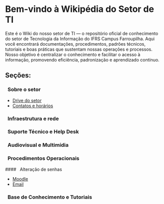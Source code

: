 # Bem-vindo à Wikipédia do Setor de TI

Este é o Wiki do nosso setor de TI — o repositório oficial de conhecimento do setor de Tecnologia da Informação do IFRS Campus Farroupilha. Aqui você encontrará documentações, procedimentos, padrões técnicos, tutoriais e boas práticas que sustentam nossas operações e processos. Nosso objetivo é centralizar o conhecimento e facilitar o acesso à informação, promovendo eficiência, padronização e aprendizado contínuo.

## Seções:
### &nbsp;&nbsp;Sobre o setor
- [Drive do setor](https://drive.google.com/drive/folders/17NKfnCuFVOzgUu3UB8x2Ixnjcy9ae5uh?usp=sharing)
- [Contatos e horários](contato.md)

### &nbsp;&nbsp;Infraestrutura e rede
### &nbsp;&nbsp;Suporte Técnico e Help Desk
### &nbsp;&nbsp;Audiovisual e Multimídia
### &nbsp;&nbsp;Procedimentos Operacionais
####&nbsp;&nbsp; Alteração de senhas
- [Moodle](senhaMoodle.md)
- [Email](senhaEmail.md)
### &nbsp;&nbsp;Base de Conhecimento e Tutoriais
